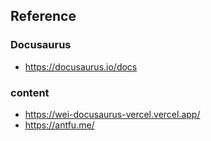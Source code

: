 

## Reference

### Docusaurus

- https://docusaurus.io/docs



### content

- https://wei-docusaurus-vercel.vercel.app/
- https://antfu.me/


